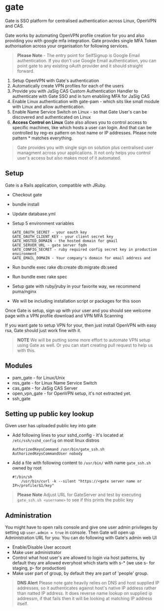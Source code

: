 # gate
Gate is SSO platform for centralised authentication across Linux, OpenVPN and CAS.

Gate works by automating OpenVPN profile creation for you and also providing you with google mfa integration. Gate provides single MFA Token authorisation across your organisation for following services.

> **Please Note** - The entry point for SelfSignup is Google Email authentication. If you don't use Google Email authentication, you can point gate to any existing oAuth provider and it should straight forward.

1. Setup OpenVPN with Gate's authentication
2. Automatically create VPN profiles for each of the users
3. Provide you with JaSig CAS Custom Authentication Handler to authenticate with Gate SSO and in turn enabliing MFA for JaSig CAS
4. Enable Linux authentication with gate-pam - which sits like small module with Linux and allow authentication.
5. Enable Name Service Switch on Linux - so that Gate User's can be discovered and authenticated on Linux
6. **Access Control on Linux** Gate also allows you to control access to specific machines, like which hosts a user can login. And that can be controlled by reg-ex pattern on host name or IP addresses. Please note pattern * matches everything.


> Gate provides you with single sign on solution plus centralised user managment across your applications. It not only helps you control user's access but also makes most of it automated.

Setup
---
Gate is a Rails application, compatible with JRuby. 

* Checkout gate
* bundle install
* Update database.yml
* Setup 5 environment variables

	````
	GATE_OAUTH_SECRET - your oauth key
	GATE_OAUTH_CLIENT_KEY - your client secret key
	GATE_HOSTED_DOMAIN - the hosted domain for gmail
	GATE_SERVER_URL - gate server fqdn
	GATE_CONFIG_SECRET - ruby required config secret key in production environment
  GATE_EMAIL_DOMAIN - Your company's domain for email address and
	````
* Run bundle exec rake db:create db:migrate db:seed
* Run bundle exec rake spec
* Setup gate with ruby/jruby in your favorite way, we recommend puma/nginx
* We will be including installation script or packages for this soon

Once Gate is setup, sign up with your user and you should see welcome page with a VPN profile download and VPN MFA Scanning 

If you want gate to setup VPN for your, then just install OpenVPN with easy rsa, Gate should just work fine with it.

> **NOTE** We will be putting some more effort to automate VPN setup using Gate as well. Or you can start creating pull request to help us with this.

Modules
---
* pam_gate - for Linux/Unix
* nss_gate - for Linux Name Service Switch
* cas_gate - for JaSig CAS Server 
* open_vpn_gate - for OpenVPN setup, it's not extracted yet.
* ssh_gate

Setting up public key lookup 
---
Given user has uploaded public key into gate

* Add following lines to your sshd_config - It's located at `/etc/ssh/sshd_config` on most linux distros
	````
	AuthorizedKeysCommand /usr/bin/gate_ssh.sh
	AuthorizedKeysCommandUser nobody
	````
* Add a file with following content to `/usr/bin/` with name `gate_ssh.sh` owned by root
	
	````
	#!/bin/sh
        /usr/bin/curl -k --silent "https://<gate server name or IP>/profile/$1/key"
	````

> **Please Note** Adjust URL for GateServer and test by executing `gate_ssh.sh <username>` to see if this prints the public key


Administration
--
You might have to open rails console and give one user admin privileges by setting up `user.admin = true` in console. Then Gate will open up Administration URL for you. You can do following with Gate's admin web UI

* Enable/Disable User account
* Make user administrator
* Control what host user's are allowed to login via host patterns, by default they are allowed everyhost which starts with s-* (we use s- for staging, p- for production)
* Make user part of group, by default they are part of 'people' group.

> **DNS Alert** Please note gate heavily relies on DNS and host supplied IP addresses, so it authenticates against host's native IP address rather than natted IP address. It does reverse name lookup on supplied ip addressm, if that fails then it will be looking at matching IP address itself.





